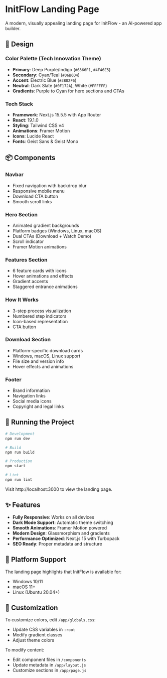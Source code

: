 # InitFlow Landing Page

A modern, visually appealing landing page for InitFlow - an AI-powered app builder.

## 🎨 Design

### Color Palette (Tech Innovation Theme)
- **Primary**: Deep Purple/Indigo (`#6366F1`, `#4F46E5`)
- **Secondary**: Cyan/Teal (`#06B6D4`)
- **Accent**: Electric Blue (`#3B82F6`)
- **Neutral**: Dark Slate (`#0F172A`), White (`#FFFFFF`)
- **Gradients**: Purple to Cyan for hero sections and CTAs

### Tech Stack
- **Framework**: Next.js 15.5.5 with App Router
- **React**: 19.1.0
- **Styling**: Tailwind CSS v4
- **Animations**: Framer Motion
- **Icons**: Lucide React
- **Fonts**: Geist Sans & Geist Mono

## 📦 Components

### Navbar
- Fixed navigation with backdrop blur
- Responsive mobile menu
- Download CTA button
- Smooth scroll links

### Hero Section
- Animated gradient backgrounds
- Platform badges (Windows, Linux, macOS)
- Dual CTAs (Download + Watch Demo)
- Scroll indicator
- Framer Motion animations

### Features Section
- 6 feature cards with icons
- Hover animations and effects
- Gradient accents
- Staggered entrance animations

### How It Works
- 3-step process visualization
- Numbered step indicators
- Icon-based representation
- CTA button

### Download Section
- Platform-specific download cards
- Windows, macOS, Linux support
- File size and version info
- Hover effects and animations

### Footer
- Brand information
- Navigation links
- Social media icons
- Copyright and legal links

## 🚀 Running the Project

```bash
# Development
npm run dev

# Build
npm run build

# Production
npm start

# Lint
npm run lint
```

Visit http://localhost:3000 to view the landing page.

## ✨ Features

- **Fully Responsive**: Works on all devices
- **Dark Mode Support**: Automatic theme switching
- **Smooth Animations**: Framer Motion powered
- **Modern Design**: Glassmorphism and gradients
- **Performance Optimized**: Next.js 15 with Turbopack
- **SEO Ready**: Proper metadata and structure

## 🎯 Platform Support

The landing page highlights that InitFlow is available for:
- Windows 10/11
- macOS 11+
- Linux (Ubuntu 20.04+)

## 📝 Customization

To customize colors, edit `/app/globals.css`:
- Update CSS variables in `:root`
- Modify gradient classes
- Adjust theme colors

To modify content:
- Edit component files in `/components`
- Update metadata in `/app/layout.js`
- Customize sections in `/app/page.js`
